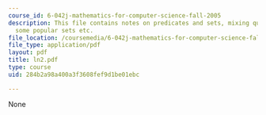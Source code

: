 ```yaml
---
course_id: 6-042j-mathematics-for-computer-science-fall-2005
description: This file contains notes on predicates and sets, mixing quantifiers,
  some popular sets etc.
file_location: /coursemedia/6-042j-mathematics-for-computer-science-fall-2005/284b2a98a400a3f3608fef9d1be01ebc_ln2.pdf
file_type: application/pdf
layout: pdf
title: ln2.pdf
type: course
uid: 284b2a98a400a3f3608fef9d1be01ebc

---
```

None
